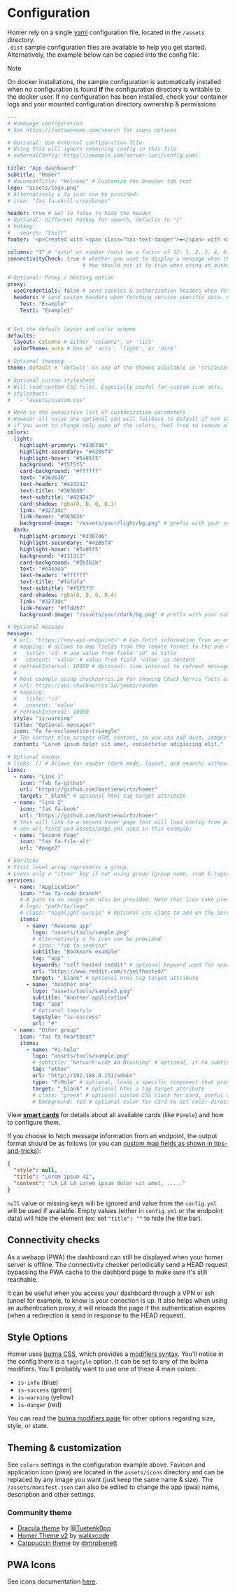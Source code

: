 # Configuration

Homer rely on a single [yaml](http://yaml.org/) configuration file, located in the `/assets` directory.  
`.dist` sample configuration files are available to help you get started. Alternatively, the example below can be
copied into the config file.

> [!NOTE]  
> On docker installations, the sample configuration is automatically installed when no configuration is found **if**
> the configuration directory is writable to the docker user. If no configuration has been installed, check your
> container logs and your mounted configuration directory ownership & permissions  

```yaml
---
# Homepage configuration
# See https://fontawesome.com/search for icons options

# Optional: Use external configuration file.
# Using this will ignore remaining config in this file
# externalConfig: https://example.com/server-luci/config.yaml

title: "App dashboard"
subtitle: "Homer"
# documentTitle: "Welcome" # Customize the browser tab text
logo: "assets/logo.png"
# Alternatively a fa icon can be provided:
# icon: "fas fa-skull-crossbones"

header: true # Set to false to hide the header
# Optional: Different hotkey for search, defaults to "/"
# hotkey:
#   search: "Shift"
footer: '<p>Created with <span class="has-text-danger">❤️</span> with <a href="https://bulma.io/">bulma</a>, <a href="https://vuejs.org/">vuejs</a> & <a href="https://fontawesome.com/">font awesome</a> // Fork me on <a href="https://github.com/bastienwirtz/homer"><i class="fab fa-github-alt"></i></a></p>' # set false if you want to hide it.

columns: "3" # "auto" or number (must be a factor of 12: 1, 2, 3, 4, 6, 12)
connectivityCheck: true # whether you want to display a message when the apps are not accessible anymore (VPN disconnected for example).
                        # You should set it to true when using an authentication proxy, it also reloads the page when a redirection is detected when checking connectivity.

# Optional: Proxy / hosting option
proxy:
  useCredentials: false # send cookies & authorization headers when fetching service specific data. Set to `true` if you use an authentication proxy. Can be overrided on service level. 
  headers: # send custom headers when fetching service specific data. Can also be set on a service level.
    Test: "Example"
    Test1: "Example1"


# Set the default layout and color scheme
defaults:
  layout: columns # Either 'columns', or 'list'
  colorTheme: auto # One of 'auto', 'light', or 'dark'

# Optional theming
theme: default # 'default' or one of the themes available in 'src/assets/themes'.

# Optional custom stylesheet
# Will load custom CSS files. Especially useful for custom icon sets.
# stylesheet:
#   - "assets/custom.css"

# Here is the exhaustive list of customization parameters
# However all value are optional and will fallback to default if not set.
# if you want to change only some of the colors, feel free to remove all unused key.
colors:
  light:
    highlight-primary: "#3367d6"
    highlight-secondary: "#4285f4"
    highlight-hover: "#5a95f5"
    background: "#f5f5f5"
    card-background: "#ffffff"
    text: "#363636"
    text-header: "#424242"
    text-title: "#303030"
    text-subtitle: "#424242"
    card-shadow: rgba(0, 0, 0, 0.1)
    link: "#3273dc"
    link-hover: "#363636"
    background-image: "/assets/your/light/bg.png" # prefix with your sub subpath if any (ex: /homer/assets/...)
  dark:
    highlight-primary: "#3367d6"
    highlight-secondary: "#4285f4"
    highlight-hover: "#5a95f5"
    background: "#131313"
    card-background: "#2b2b2b"
    text: "#eaeaea"
    text-header: "#ffffff"
    text-title: "#fafafa"
    text-subtitle: "#f5f5f5"
    card-shadow: rgba(0, 0, 0, 0.4)
    link: "#3273dc"
    link-hover: "#ffdd57"
    background-image: "/assets/your/dark/bg.png" # prefix with your sub subpath if any (ex: /homer/assets/...)

# Optional message
message:
  # url: "https://<my-api-endpoint>" # Can fetch information from an endpoint to override value below.
  # mapping: # allows to map fields from the remote format to the one expected by Homer
  #   title: 'id' # use value from field 'id' as title
  #   content: 'value' # value from field 'value' as content
  # refreshInterval: 10000 # Optional: time interval to refresh message
  #
  # Real example using chucknorris.io for showing Chuck Norris facts as messages:
  # url: https://api.chucknorris.io/jokes/random
  # mapping:
  #   title: 'id'
  #   content: 'value'
  # refreshInterval: 10000
  style: "is-warning"
  title: "Optional message!"
  icon: "fa fa-exclamation-triangle"
  # The content also accepts HTML content, so you can add divs, images or whatever you want to make match your needs.
  content: "Lorem ipsum dolor sit amet, consectetur adipiscing elit."

# Optional navbar
# links: [] # Allows for navbar (dark mode, layout, and search) without any links
links:
  - name: "Link 1"
    icon: "fab fa-github"
    url: "https://github.com/bastienwirtz/homer"
    target: "_blank" # optional html tag target attribute
  - name: "link 2"
    icon: "fas fa-book"
    url: "https://github.com/bastienwirtz/homer"
  # this will link to a second homer page that will load config from page2.yml and keep default config values as in config.yml file
  # see url field and assets/page.yml used in this example:
  - name: "Second Page"
    icon: "fas fa-file-alt"
    url: "#page2"

# Services
# First level array represents a group.
# Leave only a "items" key if not using group (group name, icon & tagstyle are optional, section separation will not be displayed).
services:
  - name: "Application"
    icon: "fas fa-code-branch"
    # A path to an image can also be provided. Note that icon take precedence if both icon and logo are set.
    # logo: "path/to/logo"
    # class: "highlight-purple" # Optional css class to add on the service group. 
    items:
      - name: "Awesome app"
        logo: "assets/tools/sample.png"
        # Alternatively a fa icon can be provided:
        # icon: "fab fa-jenkins"
        subtitle: "Bookmark example"
        tag: "app"
        keywords: "self hosted reddit" # optional keyword used for searching purpose
        url: "https://www.reddit.com/r/selfhosted/"
        target: "_blank" # optional html tag target attribute
      - name: "Another one"
        logo: "assets/tools/sample2.png"
        subtitle: "Another application"
        tag: "app"
        # Optional tagstyle
        tagstyle: "is-success"
        url: "#"
  - name: "Other group"
    icon: "fas fa-heartbeat"
    items:
      - name: "Pi-hole"
        logo: "assets/tools/sample.png"
        # subtitle: "Network-wide Ad Blocking" # optional, if no subtitle is defined, PiHole statistics will be shown
        tag: "other"
        url: "http://192.168.0.151/admin"
        type: "PiHole" # optional, loads a specific component that provides extra features. MUST MATCH a file name (without file extension) available in `src/components/services`
        target: "_blank" # optional html a tag target attribute
        # class: "green" # optional custom CSS class for card, useful with custom stylesheet
        # background: red # optional color for card to set color directly without custom stylesheet
```

View **[smart cards](customservices.md)** for details about all available cards (like `PiHole`) and how to configure them.

If you choose to fetch message information from an endpoint, the output format should be as follows (or you can [custom map fields as shown in tips-and-tricks](./tips-and-tricks.md#mapping-fields)):

```json
{
  "style": null,
  "title": "Lorem ipsum 42",
  "content": "LA LA LA Lorem ipsum dolor sit amet, ....."
}
```

`null` value or missing keys will be ignored and value from the `config.yml` will be used if available.
Empty values (either in `config.yml` or the endpoint data) will hide the element (ex: set `"title": ""` to hide the title bar).

## Connectivity checks

As a webapp (PWA) the dashboard can still be displayed when your homer server is offline.
The connectivity checker periodically send a HEAD request bypassing the PWA cache to the dashbord page to make sure it's still reachable.

It can be useful when you access your dashboard through a VPN or ssh tunnel for example, to know is your conection is up. It also helps when using an authentication proxy, it will reloads the page if the authentication expires (when a redirection is send in response to the HEAD request).

## Style Options

Homer uses [bulma CSS](https://bulma.io/), which provides a [modifiers syntax](https://bulma.io/documentation/start/syntax/). You'll notice in the config there is a `tagstyle` option. It can be set to any of the bulma modifiers. You'll probably want to use one of these 4 main colors:

- `is-info` (blue)
- `is-success` (green)
- `is-warning` (yellow)
- `is-danger` (red)

You can read the [bulma modifiers page](https://bulma.io/documentation/start/syntax/) for other options regarding size, style, or state.

## Theming & customization

See `colors` settings in the configuration example above.
Favicon and application icon (pwa) are located in the `assets/icons` directory and can be replaced by any image you want (just keep the same name & size).
The `/assets/manifest.json` can also be edited to change the app (pwa) name, description and other settings.

### Community theme

- [Dracula theme](https://draculatheme.com/homer) by [@Tuetenk0pp](https://github.com/Tuetenk0pp)
- [Homer Theme v2](https://github.com/walkxcode/homer-theme) by [walkxcode](https://github.com/walkxcode)
- [Catppuccin theme](https://github.com/mrpbennett/catppucin-homer) by [@mrpbenett](https://github.com/mrpbennett)

## PWA Icons

See icons documentation [here](https://github.com/bastienwirtz/homer/blob/main/public/assets/icons/README.md).
